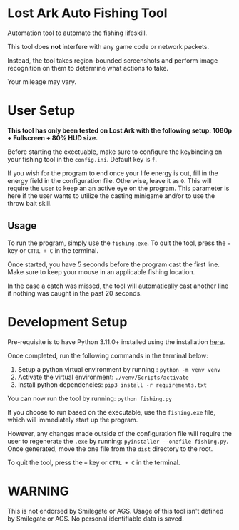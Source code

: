 # Lost Ark Auto Fishing Tool
Automation tool to automate the fishing lifeskill. 

This tool does **not** interfere with any game code or network packets. 

Instead, the tool takes region-bounded screenshots and perform image recognition on them to determine what actions to take.

Your mileage may vary.

# User Setup
**This tool has only been tested on Lost Ark with the following setup: 1080p + Fullscreen + 80% HUD size.**

Before starting the exectuable, make sure to configure the keybinding on your fishing tool in the `config.ini`. Default key is `f`.

If you wish for the program to end once your life energy is out, fill in the energy field in the configuration file. Otherwise, leave it as `0`. This will require the user to keep an
an active eye on the program. This parameter is here if the user wants to utilize the casting minigame and/or to use the throw bait skill.

## Usage
To run the program, simply use the `fishing.exe`. To quit the tool, press the `=` key or `CTRL + C` in the terminal. 

Once started, you have 5 seconds before the program cast the first line. Make sure to keep your mouse in an applicable fishing location.

In the case a catch was missed, the tool will automatically cast another line if nothing was caught in the past 20 seconds. 

# Development Setup
Pre-requisite is to have Python 3.11.0+ installed using the installation [here](https://www.python.org/downloads/).

Once completed, run the following commands in the terminal below:
1. Setup a python virtual environment by running : ```python -m venv venv```
2. Activate the virtual environment: ```./venv/Scripts/activate```
3. Install python dependencies: ```pip3 install -r requirements.txt```

You can now run the tool by running: ```python fishing.py```

If you choose to run based on the executable, use the `fishing.exe` file, which will immediately start up the program.

However, any changes made outside of the configuration file will require the user to regenerate the `.exe` by running:
```pyinstaller --onefile fishing.py```. Once generated, move the one file from the `dist` directory to the root.

To quit the tool, press the `=` key or `CTRL + C` in the terminal.

# WARNING
This is not endorsed by Smilegate or AGS. Usage of this tool isn't defined by Smilegate or AGS. No personal identifiable data is saved.

